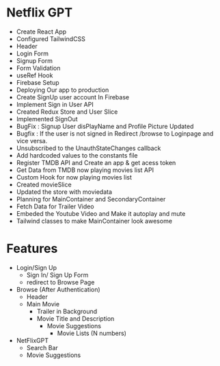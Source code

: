 # Netflix GPT

- Create React App
- Configured TailwindCSS
- Header
- Login Form
- Signup Form
- Form Validation
- useRef Hook
- Firebase Setup
- Deploying Our app to production
- Create SignUp user account In Firebase
- Implement Sign in User API
- Created Redux Store and User Slice
- Implemented SignOut
- BugFix : Signup User disPlayName and Profile Picture Updated
- Bugfix : If the user is not signed in Redirect /browse to Loginpage and vice versa.
- Unsubscribed to the UnauthStateChanges callback
- Add hardcoded values to the constants file
- Register TMDB API and Create an app & get acess token
- Get Data from TMDB now playing movies list API
- Custom Hook for now playing movies list
- Created movieSlice
- Updated the store with moviedata
- Planning for MainContainer and SecondaryContainer
- Fetch Data for Trailer Video
- Embeded the Youtube Video and Make it autoplay and mute
- Tailwind classes to make MainContainer look awesome

# Features

- Login/Sign Up
  - Sign In/ Sign Up Form
  - redirect to Browse Page
- Browse (After Authentication)
  - Header
  - Main Movie
    - Trailer in Background
    - Movie Title and Description
      - Movie Suggestions
        - Movie Lists (N numbers)
- NetFlixGPT
  - Search Bar
  - Movie Suggestions
